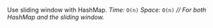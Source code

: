 Use sliding window with HashMap.
*Time:* `O(n)`
*Space:* `O(n)` *// For both HashMap and the sliding window.*